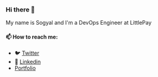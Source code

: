 ### Hi there 👋

My name is Sogyal and I'm a DevOps Engineer at LittlePay

#### 📫 How to reach me: 
* 🐦 [Twitter](https://twitter.com/sogyalts429)
* 💼 [Linkedin](https://www.linkedin.com/in/sogyal-thundup-s-505a22bb/)
* [Portfolio](https://sogyalsherpa.com)

<!--
**sogyals429/sogyals429** is a ✨ _special_ ✨ repository because its `README.md` (this file) appears on your GitHub profile.

Here are some ideas to get you started:

- 🔭 I’m currently working on ...
- 🌱 I’m currently learning ...
- 👯 I’m looking to collaborate on ...
- 🤔 I’m looking for help with ...
- 💬 Ask me about ...
- 📫 How to reach me: ...
- 😄 Pronouns: ...
- ⚡ Fun fact: ...
-->
